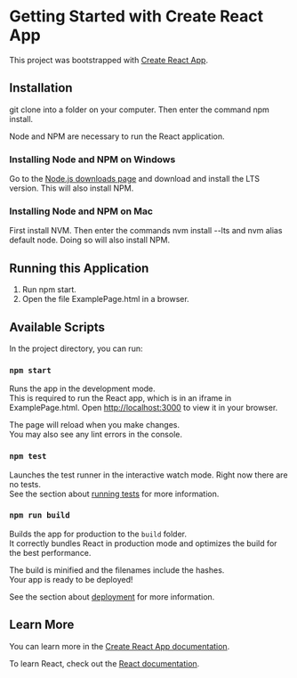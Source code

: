 # Getting Started with Create React App

This project was bootstrapped with [Create React App](https://github.com/facebook/create-react-app).

## Installation

git clone into a folder on your computer. Then enter the command npm install.

Node and NPM are necessary to run the React application. 

### Installing Node and NPM on Windows
Go to the [Node.js downloads page](https://nodejs.org/en/download/) and download and install the LTS version. This will also install NPM.

### Installing Node and NPM on Mac
First install NVM. Then enter the commands nvm install --lts and nvm alias default node. Doing so will also install NPM.

## Running this Application
1. Run npm start.
2. Open the file ExamplePage.html in a browser.

## Available Scripts

In the project directory, you can run:

### `npm start`

Runs the app in the development mode.\
This is required to run the React app, which is in an iframe in ExamplePage.html.
Open [http://localhost:3000](http://localhost:3000) to view it in your browser.

The page will reload when you make changes.\
You may also see any lint errors in the console.

### `npm test`

Launches the test runner in the interactive watch mode. Right now there are no tests. \
See the section about [running tests](https://facebook.github.io/create-react-app/docs/running-tests) for more information.

### `npm run build`

Builds the app for production to the `build` folder.\
It correctly bundles React in production mode and optimizes the build for the best performance.

The build is minified and the filenames include the hashes.\
Your app is ready to be deployed!

See the section about [deployment](https://facebook.github.io/create-react-app/docs/deployment) for more information.

## Learn More

You can learn more in the [Create React App documentation](https://facebook.github.io/create-react-app/docs/getting-started).

To learn React, check out the [React documentation](https://reactjs.org/).

